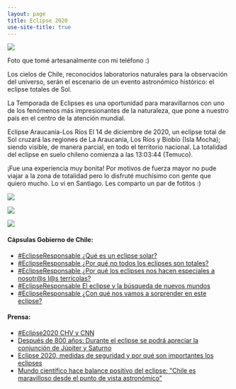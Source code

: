 ```yaml
---
layout: page
title: Eclipse 2020
use-site-title: true
---
```

![](/img/eclipse_5.png)


Foto que tomé artesanalmente con mi teléfono :)

Los cielos de Chile, reconocidos laboratorios naturales para la observación del universo, serán el escenario de un evento astronómico histórico: el eclipse totales de Sol.

La Temporada de Eclipses es una oportunidad para maravillarnos con uno de los fenómenos más impresionantes de la naturaleza, que pone a nuestro país en el centro de la atención mundial.

Eclipse Araucanía-Los Ríos
El 14 de diciembre de 2020, un eclipse total de Sol cruzará las regiones de La Araucanía, Los Ríos y Biobío (Isla Mocha); siendo visible, de manera parcial, en todo el territorio nacional. La totalidad del eclipse en suelo chileno comienza a las 13:03:44 (Temuco).

¡Fue una experiencia muy bonita! Por motivos de fuerza mayor no pude viajar a la zona de totalidad pero lo disfruté muchísimo con gente que quiero mucho. Lo vi en Santiago. Les comparto un par de fotitos :)

![](/img/eclipse_2.jpeg)


![](/img/eclipse_4.jpeg)


![](/img/eclipse_3.jpeg)


#### Cápsulas Gobierno de Chile:

- [#EclipseResponsable ¿Qué es un eclipse solar?](https://www.youtube.com/watch?v=Q35CzuLtChQ&list=PLqY_wjz2QOQ8kqq7UPwt8XD_tUw1Z8fcv&index=1)
- [#EclipseResponsable ¿Por qué no todos los eclipses son totales?](https://www.youtube.com/watch?v=Y7f5iskXh4M&list=PLqY_wjz2QOQ8kqq7UPwt8XD_tUw1Z8fcv&index=2)
- [#EclipseResponsable ¿Por qué los eclipses nos hacen especiales a nosotr@s l@s terrícolas?](https://www.youtube.com/watch?v=X-RJGT2EPik&list=PLqY_wjz2QOQ8kqq7UPwt8XD_tUw1Z8fcv&index=3)
- [#EclipseResponsable El eclipse y la búsqueda de nuevos mundos](https://www.youtube.com/watch?v=lsOdHPX0VY8&list=PLqY_wjz2QOQ8kqq7UPwt8XD_tUw1Z8fcv&index=4)
- [#EclipseResponsable ¿Con qué nos vamos a sorprender en este eclipse?](https://www.youtube.com/watch?v=p0xEnnKCk60&list=PLqY_wjz2QOQ8kqq7UPwt8XD_tUw1Z8fcv&index=5)




#### Prensa:

- [#Eclipse2020 CHV y CNN](https://www.youtube.com/watch?v=ODgGHMHY1Rs&list=PLqY_wjz2QOQ8kqq7UPwt8XD_tUw1Z8fcv&index=6)
- [Después de 800 años: Durante el eclipse se podrá apreciar la conjunción de Júpiter y Saturno](https://www.youtube.com/watch?v=4OxwVjT3kCc&list=PLqY_wjz2QOQ9qERVsLZejP50xwjohLXIl&index=15)
- [Eclipse 2020, medidas de seguridad y por qué son importantes los eclipses](https://www.youtube.com/watch?v=4OxwVjT3kCc&list=PLqY_wjz2QOQ9qERVsLZejP50xwjohLXIl&index=16)
- [Mundo científico hace balance positivo del eclipse: "Chile es maravilloso desde el punto de vista astronómico"](https://www.24horas.cl/eclipse-2020/mundo-cientifico-hace-balance-positivo-del-eclipse-chile-es-maravilloso-desde-el-punto-de-vista-astronomico-4570284)
